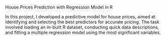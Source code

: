 House Prices Prediction with Regression Model in R 

In this project, I developed a predictive model for house prices, aimed at identifying and selecting the best predictors for accurate pricing. The task involved loading an in-built R dataset, conducting quick data descriptions, and fitting a multiple regression model using the most significant variables.
